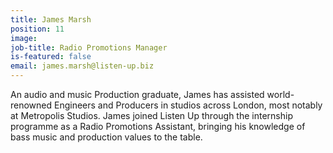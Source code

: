 ```yaml
---
title: James Marsh
position: 11
image: 
job-title: Radio Promotions Manager
is-featured: false
email: james.marsh@listen-up.biz
---
```


An audio and music Production graduate, James has assisted world-renowned Engineers and Producers in studios across London, most notably at Metropolis Studios. James joined Listen Up through the internship programme as a Radio Promotions Assistant, bringing his knowledge of bass music and production values to the table.